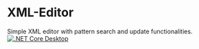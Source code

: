 # XML-Editor
Simple XML editor with pattern search and update functionalities.
[![.NET Core Desktop](https://github.com/CoupleDevelopers/XML-Editor/actions/workflows/dotnet-desktop.yml/badge.svg?branch=main)](https://github.com/CoupleDevelopers/XML-Editor/actions/workflows/dotnet-desktop.yml)
